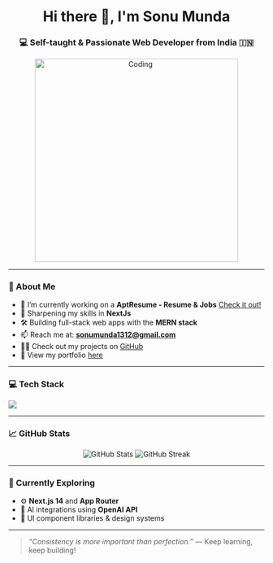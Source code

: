 <h1 align="center">Hi there 👋, I'm Sonu Munda</h1>
<h3 align="center">💻 Self-taught & Passionate Web Developer from India 🇮🇳</h3>

<p align="center">
  <img src="https://miro.medium.com/v2/resize:fit:828/0*7Q3yvSIv_t0ioJ-Z.gif" alt="Coding" width="400" />
</p>

---

### 🚀 About Me

- 🔭 I’m currently working on a **AptResume - Resume & Jobs** [Check it out!](https://aptresume.vercel.app)
- 🌱 Sharpening my skills in **NextJs**
- 🛠️ Building full-stack web apps with the **MERN stack**
- 📫 Reach me at: **sonumunda1312@gmail.com**
- 👨‍💻 Check out my projects on [GitHub](https://github.com/SonuMunda)
- 📄 View my portfolio [here](https://sonumunda.me)

---

### 💻 Tech Stack

<p>
  <img src="https://skillicons.dev/icons?i=html,css,javascript,typescript,react,redux,tailwind,mui,nodejs,express,mongodb,nextjs,git,github,canva" />
</p>

---

### 📈 GitHub Stats

<p align="center">
  <img src="https://github-readme-stats.vercel.app/api?username=SonuMunda&show_icons=true&theme=radical" alt="GitHub Stats" />
  <img src="https://github-readme-streak-stats.herokuapp.com?user=SonuMunda&theme=radical&date_format=M%20j%5B%2C%20Y%5D" alt="GitHub Streak" />
</p>

---

### 🧠 Currently Exploring

- ⚙️ **Next.js 14** and **App Router**
- 🤖 AI integrations using **OpenAI API**
- 🧩 UI component libraries & design systems

---

> *“Consistency is more important than perfection.”* — Keep learning, keep building!

